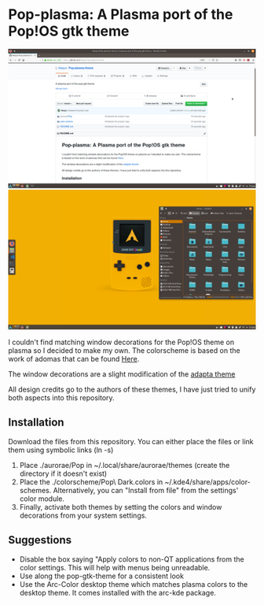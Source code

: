 # Pop-plasma: A Plasma port of the Pop!OS gtk theme

![Pop-firefox](assets/firefox-pop.png)
![Pop-dolphin](assets/dolphin-pop.png)

I couldn't find matching window decorations for the Pop!OS theme on plasma so I decided to make my own. The colorscheme is based on the work of adomas that can be found [Here](https://store.kde.org/p/1202406/).

The window decorations are a slight modification of the [adapta theme](https://github.com/PapirusDevelopmentTeam/adapta-kde)

All design credits go to the authors of these themes, I have just tried to unify both aspects into this repository.

## Installation

Download the files from this repository. You can either place the files or link them using symbolic links (ln -s)

1. Place ./aurorae/Pop in ~/.local/share/aurorae/themes (create the directory if it doesn't exist)
2. Place the ./colorscheme/Pop\ Dark.colors in ~/.kde4/share/apps/color-schemes. Alternatively, you can "Install from file" from the settings' color module.
3. Finally, activate both themes by setting the colors and window decorations from your system settings.

## Suggestions

- Disable the box saying "Apply colors to non-QT applications from the color settings. This will help with menus being unreadable.
- Use along the pop-gtk-theme for a consistent look
- Use the Arc-Color desktop theme which matches plasma colors to the desktop theme. It comes installed with the arc-kde package.

